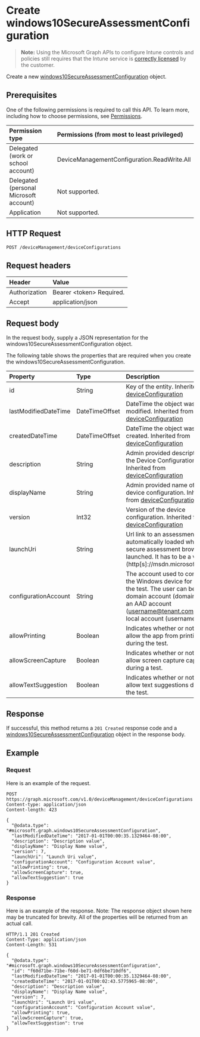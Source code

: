 ﻿# Create windows10SecureAssessmentConfiguration

> **Note:** Using the Microsoft Graph APIs to configure Intune controls and policies still requires that the Intune service is [correctly licensed](https://go.microsoft.com/fwlink/?linkid=839381) by the customer.

Create a new [windows10SecureAssessmentConfiguration](../resources/intune_deviceconfig_windows10secureassessmentconfiguration.md) object.
## Prerequisites
One of the following permissions is required to call this API. To learn more, including how to choose permissions, see [Permissions](../../../concepts/permissions_reference.md).

|Permission type|Permissions (from most to least privileged)|
|:---|:---|
|Delegated (work or school account)|DeviceManagementConfiguration.ReadWrite.All|
|Delegated (personal Microsoft account)|Not supported.|
|Application|Not supported.|

## HTTP Request
<!-- {
  "blockType": "ignored"
}
-->
``` http
POST /deviceManagement/deviceConfigurations
```

## Request headers
|Header|Value|
|:---|:---|
|Authorization|Bearer &lt;token&gt; Required.|
|Accept|application/json|

## Request body
In the request body, supply a JSON representation for the windows10SecureAssessmentConfiguration object.

The following table shows the properties that are required when you create the windows10SecureAssessmentConfiguration.

|Property|Type|Description|
|:---|:---|:---|
|id|String|Key of the entity. Inherited from [deviceConfiguration](../resources/intune_deviceconfig_deviceconfiguration.md)|
|lastModifiedDateTime|DateTimeOffset|DateTime the object was last modified. Inherited from [deviceConfiguration](../resources/intune_deviceconfig_deviceconfiguration.md)|
|createdDateTime|DateTimeOffset|DateTime the object was created. Inherited from [deviceConfiguration](../resources/intune_deviceconfig_deviceconfiguration.md)|
|description|String|Admin provided description of the Device Configuration. Inherited from [deviceConfiguration](../resources/intune_deviceconfig_deviceconfiguration.md)|
|displayName|String|Admin provided name of the device configuration. Inherited from [deviceConfiguration](../resources/intune_deviceconfig_deviceconfiguration.md)|
|version|Int32|Version of the device configuration. Inherited from [deviceConfiguration](../resources/intune_deviceconfig_deviceconfiguration.md)|
|launchUri|String|Url link to an assessment that's automatically loaded when the secure assessment browser is launched. It has to be a valid Url (http\[s\]://msdn.microsoft.com/).|
|configurationAccount|String|The account used to configure the Windows device for taking the test. The user can be a domain account (domain\user), an AAD account (username@tenant.com) or a local account (username).|
|allowPrinting|Boolean|Indicates whether or not to allow the app from printing during the test.|
|allowScreenCapture|Boolean|Indicates whether or not to allow screen capture capability during a test.|
|allowTextSuggestion|Boolean|Indicates whether or not to allow text suggestions during the test.|



## Response
If successful, this method returns a `201 Created` response code and a [windows10SecureAssessmentConfiguration](../resources/intune_deviceconfig_windows10secureassessmentconfiguration.md) object in the response body.

## Example
### Request
Here is an example of the request.
``` http
POST https://graph.microsoft.com/v1.0/deviceManagement/deviceConfigurations
Content-type: application/json
Content-length: 423

{
  "@odata.type": "#microsoft.graph.windows10SecureAssessmentConfiguration",
  "lastModifiedDateTime": "2017-01-01T00:00:35.1329464-08:00",
  "description": "Description value",
  "displayName": "Display Name value",
  "version": 7,
  "launchUri": "Launch Uri value",
  "configurationAccount": "Configuration Account value",
  "allowPrinting": true,
  "allowScreenCapture": true,
  "allowTextSuggestion": true
}
```

### Response
Here is an example of the response. Note: The response object shown here may be truncated for brevity. All of the properties will be returned from an actual call.
``` http
HTTP/1.1 201 Created
Content-Type: application/json
Content-Length: 531

{
  "@odata.type": "#microsoft.graph.windows10SecureAssessmentConfiguration",
  "id": "f60d71be-71be-f60d-be71-0df6be710df6",
  "lastModifiedDateTime": "2017-01-01T00:00:35.1329464-08:00",
  "createdDateTime": "2017-01-01T00:02:43.5775965-08:00",
  "description": "Description value",
  "displayName": "Display Name value",
  "version": 7,
  "launchUri": "Launch Uri value",
  "configurationAccount": "Configuration Account value",
  "allowPrinting": true,
  "allowScreenCapture": true,
  "allowTextSuggestion": true
}
```








